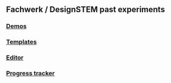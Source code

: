 ## Fachwerk / DesignSTEM past experiments

### [Demos](./demos)

### [Templates](./templates)

### [Editor](./editor)

### [Progress tracker](./homepage)